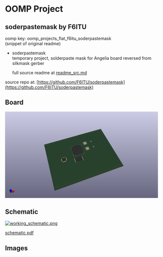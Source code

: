 # OOMP Project  
## soderpastemask  by F6ITU  
  
oomp key: oomp_projects_flat_f6itu_soderpastemask  
(snippet of original readme)  
  
- soderpastemask  
temporary project, solderpaste mask for Angelia board reversed from silkmask gerber  
  
  full source readme at [readme_src.md](readme_src.md)  
  
source repo at: [https://github.com/F6ITU/soderpastemask](https://github.com/F6ITU/soderpastemask)  
## Board  
  
[![working_3d.png](working_3d_600.png)](working_3d.png)  
## Schematic  
  
[![working_schematic.png](working_schematic_600.png)](working_schematic.png)  
  
[schematic pdf](working_schematic.pdf)  
## Images  
